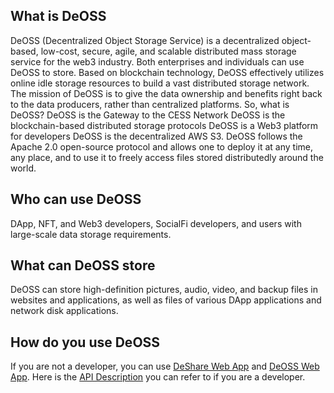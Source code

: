 ## What is DeOSS
DeOSS (Decentralized Object Storage Service) is a decentralized object-based, low-cost, secure, agile, and scalable distributed mass storage service for the web3 industry. 
Both enterprises and individuals can use DeOSS to store. Based on blockchain technology, DeOSS effectively utilizes online idle storage resources to build a vast distributed storage network. 
The mission of DeOSS is to give the data ownership and benefits right back to the data producers, rather than centralized platforms. 
So, what is DeOSS?
DeOSS is the Gateway to the CESS Network
DeOSS is the blockchain-based distributed storage protocols
DeOSS is a Web3 platform for developers
DeOSS is the decentralized AWS S3.
DeOSS follows the Apache 2.0 open-source protocol and allows one to deploy it at any time, any place, and to use it to freely access files stored distributedly around the world.

## Who can use DeOSS
DApp, NFT, and Web3 developers, SocialFi developers, and users with large-scale data storage requirements.

## What can DeOSS store
DeOSS can store high-definition pictures, audio, video, and backup files in websites and applications, as well as files of various DApp applications and network disk applications.

## How do you use DeOSS
If you are not a developer, you can use [DeShare Web App](https://cess.network/deshare.html) and [DeOSS Web App](https://cess.network/deoss.html). Here is the [API Description](api-description/api_description.md) you can refer to if you are a developer.
